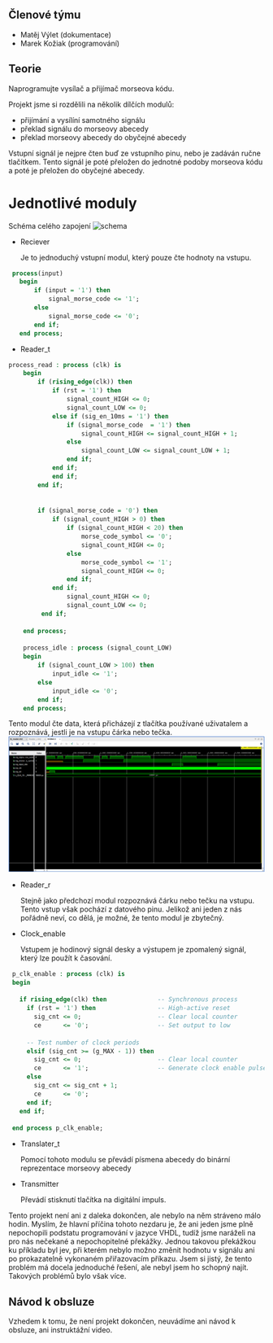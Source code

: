 ## Členové týmu
- Matěj Výlet (dokumentace)
- Marek Kožiak (programování)

## Teorie

Naprogramujte vysílač a přijímač morseova kódu.

Projekt jsme si rozdělili na několik dílčích modulů: 
- přijímání a vysílíní samotného signálu
- překlad signálu do morseovy abecedy
- překlad morseovy abecedy do obyčejné abecedy

Vstupní signál je nejpre čten buď ze vstupního pinu, nebo je zadáván ručne tlačítkem. Tento signál je poté přeložen do jednotné podoby morseova kódu a poté je přeložen do obyčejné abecedy. 

# Jednotlivé moduly

Schéma celého zapojení
![schema](https://user-images.githubusercontent.com/124773189/235723351-94655544-c47d-464f-babc-84ac22e9b81e.png)


- Reciever

  Je to jednoduchý vstupní modul, který pouze čte hodnoty na vstupu.
 ```vhdl
  process(input)
    begin
        if (input = '1') then
            signal_morse_code <= '1';
        else
            signal_morse_code <= '0';
        end if;
    end process;
   ```
- Reader_t
```vhdl
process_read : process (clk) is
    begin
        if (rising_edge(clk)) then
            if (rst = '1') then
                signal_count_HIGH <= 0;
                signal_count_LOW <= 0;
            else if (sig_en_10ms = '1') then
                if (signal_morse_code  = '1') then
                    signal_count_HIGH <= signal_count_HIGH + 1;
                else 
                    signal_count_LOW <= signal_count_LOW + 1;
                end if;
            end if;
            end if;
        end if;
    

        if (signal_morse_code = '0') then
            if (signal_count_HIGH > 0) then
                if (signal_count_HIGH < 20) then 
                    morse_code_symbol <= '0';
                    signal_count_HIGH <= 0;
                else 
                    morse_code_symbol <= '1';
                    signal_count_HIGH <= 0;
                end if;
            end if;   
                signal_count_HIGH <= 0;
                signal_count_LOW <= 0;
         end if;
        
    end process;
    
    process_idle : process (signal_count_LOW)
    begin
        if (signal_count_LOW > 100) then
            input_idle <= '1';
        else
            input_idle <= '0';
        end if;    
    end process;
   ```
  Tento modul čte data, která přicházejí z tlačítka používané uživatalem a rozpoznává, jestli je na vstupu čárka nebo tečka.
  ![testbench reciever](./Images/reader_testbench.png)
  
- Reader_r
  
  Stejně jako předchozí modul rozpoznává čárku nebo tečku na vstupu. Tento vstup však pochází z datového pinu. Jelikož ani jeden z nás pořádně neví, co dělá, je možné, že tento modul je zbytečný.
  
- Clock_enable

  Vstupem je hodinový signál desky a výstupem je zpomalený signál, který lze použít k časování.
 
 ```vhdl
  p_clk_enable : process (clk) is
  begin

    if rising_edge(clk) then              -- Synchronous process
      if (rst = '1') then                 -- High-active reset
        sig_cnt <= 0;                     -- Clear local counter
        ce      <= '0';                   -- Set output to low

      -- Test number of clock periods
      elsif (sig_cnt >= (g_MAX - 1)) then
        sig_cnt <= 0;                     -- Clear local counter
        ce      <= '1';                   -- Generate clock enable pulse
      else
        sig_cnt <= sig_cnt + 1;
        ce      <= '0';
      end if;
    end if;

  end process p_clk_enable;
  ```
- Translater_t

  Pomocí tohoto modulu se převádí písmena abecedy do binární reprezentace morseovy abecedy

- Transmitter
  
  Převádí stisknutí tlačítka na digitální impuls.
  
Tento projekt není ani z daleka dokončen, ale nebylo na něm stráveno málo hodin. Myslím, že hlavní příčina tohoto nezdaru je, že ani jeden jsme plně nepochopili podstatu programování v jazyce VHDL, tudíž jsme naráželi na pro nás nečekané a nepochopitelné překážky. Jednou takovou překážkou ku příkladu byl jev, při kterém nebylo možno změnit hodnotu v signálu ani po prokazatelně vykonaném přiřazovacím příkazu. Jsem si jistý, že tento problém má docela jednoduché řešení, ale nebyl jsem ho schopný najít. Takových problémů bylo však více.
  
## Návod k obsluze

Vzhedem k tomu, že není projekt dokončen, neuvádíme ani návod k obsluze, ani instruktážní video.









